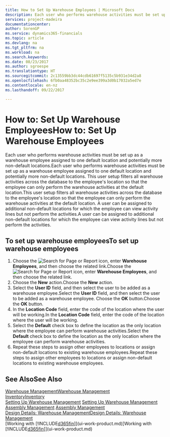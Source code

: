 ```yaml
---
title: How to Set Up Warehouse Employees | Microsoft Docs
description: Each user who performs warehouse activities must be set up as a warehouse employee assigned to one default location and potentially more non-default locations.
services: project-madeira
documentationcenter: 
author: SorenGP
ms.service: dynamics365-financials
ms.topic: article
ms.devlang: na
ms.tgt_pltfrm: na
ms.workload: na
ms.search.keywords: 
ms.date: 08/23/2017
ms.author: sgroespe
ms.translationtype: HT
ms.sourcegitcommit: 2c13559bb3dc44cdb61697f5135c5b931e34d2a8
ms.openlocfilehash: 6fb0aa48352bc35c2e9ee399a3d0b17032a5ed7e
ms.contentlocale: en-nz
ms.lasthandoff: 09/22/2017

---
```

# <a name="how-to-set-up-warehouse-employees"></a><span data-ttu-id="4f763-103">How to: Set Up Warehouse Employees</span><span class="sxs-lookup"><span data-stu-id="4f763-103">How to: Set Up Warehouse Employees</span></span>
<span data-ttu-id="4f763-104">Each user who performs warehouse activities must be set up as a warehouse employee assigned to one default location and potentially more non-default locations.</span><span class="sxs-lookup"><span data-stu-id="4f763-104">Each user who performs warehouse activities must be set up as a warehouse employee assigned to one default location and potentially more non-default locations.</span></span> <span data-ttu-id="4f763-105">This user setup filters all warehouse activities across the database to the employee's location so that the employee can only perform the warehouse activities at the default location.</span><span class="sxs-lookup"><span data-stu-id="4f763-105">This user setup filters all warehouse activities across the database to the employee's location so that the employee can only perform the warehouse activities at the default location.</span></span> <span data-ttu-id="4f763-106">A user can be assigned to additional non-default locations for which the employee can view activity lines but not perform the activities.</span><span class="sxs-lookup"><span data-stu-id="4f763-106">A user can be assigned to additional non-default locations for which the employee can view activity lines but not perform the activities.</span></span>

## <a name="to-set-up-warehouse-employees"></a><span data-ttu-id="4f763-107">To set up warehouse employees</span><span class="sxs-lookup"><span data-stu-id="4f763-107">To set up warehouse employees</span></span>  
1.  <span data-ttu-id="4f763-108">Choose the ![Search for Page or Report](media/ui-search/search_small.png "Search for Page or Report icon") icon, enter **Warehouse Employees**, and then choose the related link.</span><span class="sxs-lookup"><span data-stu-id="4f763-108">Choose the ![Search for Page or Report](media/ui-search/search_small.png "Search for Page or Report icon") icon, enter **Warehouse Employees**, and then choose the related link.</span></span>  
2. <span data-ttu-id="4f763-109">Choose the **New** action.</span><span class="sxs-lookup"><span data-stu-id="4f763-109">Choose the **New** action.</span></span>  
3. <span data-ttu-id="4f763-110">Select the **User ID** field, and then select the user to be added as a warehouse employee.</span><span class="sxs-lookup"><span data-stu-id="4f763-110">Select the **User ID** field, and then select the user to be added as a warehouse employee.</span></span> <span data-ttu-id="4f763-111">Choose the **OK** button.</span><span class="sxs-lookup"><span data-stu-id="4f763-111">Choose the **OK** button.</span></span>  
6.  <span data-ttu-id="4f763-112">In the **Location Code** field, enter the code of the location where the user will be working.</span><span class="sxs-lookup"><span data-stu-id="4f763-112">In the **Location Code** field, enter the code of the location where the user will be working.</span></span>  
7.  <span data-ttu-id="4f763-113">Select the **Default** check box to define the location as the only location where the employee can perform warehouse activities.</span><span class="sxs-lookup"><span data-stu-id="4f763-113">Select the **Default** check box to define the location as the only location where the employee can perform warehouse activities.</span></span>  
8.  <span data-ttu-id="4f763-114">Repeat these steps to assign other employees to locations or assign non-default locations to existing warehouse employees.</span><span class="sxs-lookup"><span data-stu-id="4f763-114">Repeat these steps to assign other employees to locations or assign non-default locations to existing warehouse employees.</span></span>  

## <a name="see-also"></a><span data-ttu-id="4f763-115">See Also</span><span class="sxs-lookup"><span data-stu-id="4f763-115">See Also</span></span>  
[<span data-ttu-id="4f763-116">Warehouse Management</span><span class="sxs-lookup"><span data-stu-id="4f763-116">Warehouse Management</span></span>](warehouse-manage-warehouse.md)  
[<span data-ttu-id="4f763-117">Inventory</span><span class="sxs-lookup"><span data-stu-id="4f763-117">Inventory</span></span>](inventory-manage-inventory.md)  
<span data-ttu-id="4f763-118">[Setting Up Warehouse Management](warehouse-setup-warehouse.md)   </span><span class="sxs-lookup"><span data-stu-id="4f763-118">[Setting Up Warehouse Management](warehouse-setup-warehouse.md)   </span></span>  
<span data-ttu-id="4f763-119">[Assembly Management](assembly-assemble-items.md)  </span><span class="sxs-lookup"><span data-stu-id="4f763-119">[Assembly Management](assembly-assemble-items.md)  </span></span>  
[<span data-ttu-id="4f763-120">Design Details: Warehouse Management</span><span class="sxs-lookup"><span data-stu-id="4f763-120">Design Details: Warehouse Management</span></span>](design-details-warehouse-management.md)  
<span data-ttu-id="4f763-121">[Working with [!INCLUDE[d365fin](includes/d365fin_md.md)]](ui-work-product.md)</span><span class="sxs-lookup"><span data-stu-id="4f763-121">[Working with [!INCLUDE[d365fin](includes/d365fin_md.md)]](ui-work-product.md)</span></span>  

